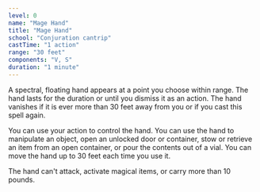 ```yaml
---
level: 0
name: "Mage Hand"
title: "Mage Hand"
school: "Conjuration cantrip"
castTime: "1 action"
range: "30 feet"
components: "V, S"
duration: "1 minute"
---
```


A spectral, floating hand appears at a point you choose within range. The hand lasts for the duration or until you dismiss it as an action. The hand vanishes if it is ever more than 30 feet away from you or if you cast this spell again.

You can use your action to control the hand. You can use the hand to manipulate an object, open an unlocked door or container, stow or retrieve an item from an open container, or pour the contents out of a vial. You can move the hand up to 30 feet each time you use it.

The hand can't attack, activate magical items, or carry more than 10 pounds.
